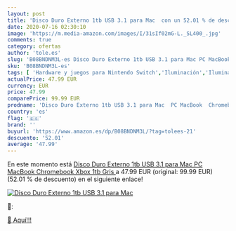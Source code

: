 ```yaml
---
layout: post
title: 'Disco Duro Externo 1tb USB 3.1 para Mac  con un 52.01 % de descuento'
date: 2020-07-16 02:30:10
image: 'https://m.media-amazon.com/images/I/31sIf02mG-L._SL400_.jpg'
comments: true
category: ofertas
author: 'tole.es'
slug: 'B08BNDNM3L-es Disco Duro Externo 1tb USB 3.1 para Mac PC MacBook...'
sku: 'B08BNDNM3L-es'
tags: [ 'Hardware y juegos para Nintendo Switch','Iluminación','Iluminación de ambiente de interior','Iluminación de interior','Iluminación decorativa y para usos específicos de interior','Juegos para Nintendo Switch','Videojuegos','xbox', ]
actualPrice: 47.99 EUR
currency: EUR
price: 47.99
comparePrice: 99.99 EUR
prodname: 'Disco Duro Externo 1tb USB 3.1 para Mac  PC MacBook  Chromebook  Xbox  1tb Gris '
country: 'es'
flag: '🇪🇸'
brand: ''
buyurl: 'https://www.amazon.es/dp/B08BNDNM3L/?tag=tolees-21'
descuento: '52.01'
average: '47.99'
---
```


En este momento está [Disco Duro Externo 1tb USB 3.1 para Mac  PC MacBook  Chromebook  Xbox  1tb Gris ](https://www.amazon.es/dp/B08BNDNM3L/?tag=tolees-21) a 47.99 EUR (original: 99.99 EUR) (52.01 %  de descuento) en el siguiente enlace!

[![Disco Duro Externo 1tb USB 3.1 para Mac ](https://m.media-amazon.com/images/I/31sIf02mG-L._SL400_.jpg)](https://www.amazon.es/dp/B08BNDNM3L/?tag=tolees-21)

🔎:


[🛒 Aquí!!!](https://www.amazon.es/dp/B08BNDNM3L/?tag=tolees-21)
